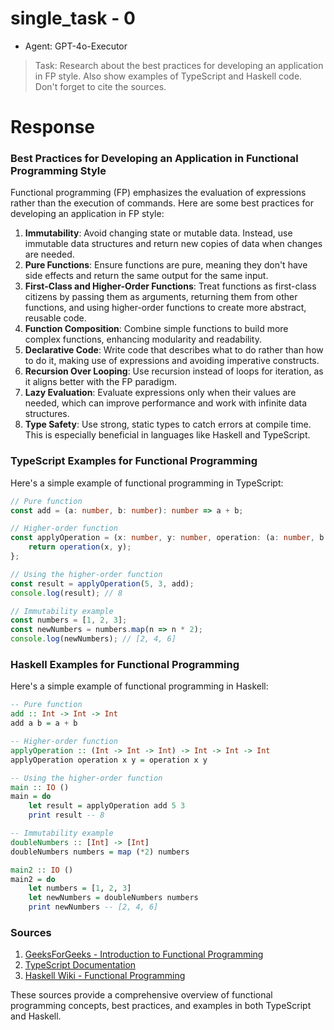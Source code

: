 
# single_task - 0

- Agent: GPT-4o-Executor

> Task: Research about the best practices for developing an application in FP style. Also show examples of TypeScript and Haskell code. Don't forget to cite the sources.

# Response

### Best Practices for Developing an Application in Functional Programming Style

Functional programming (FP) emphasizes the evaluation of expressions rather than the execution of commands. Here are some best practices for developing an application in FP style:

1. **Immutability**: Avoid changing state or mutable data. Instead, use immutable data structures and return new copies of data when changes are needed.
2. **Pure Functions**: Ensure functions are pure, meaning they don't have side effects and return the same output for the same input.
3. **First-Class and Higher-Order Functions**: Treat functions as first-class citizens by passing them as arguments, returning them from other functions, and using higher-order functions to create more abstract, reusable code.
4. **Function Composition**: Combine simple functions to build more complex functions, enhancing modularity and readability.
5. **Declarative Code**: Write code that describes what to do rather than how to do it, making use of expressions and avoiding imperative constructs.
6. **Recursion Over Looping**: Use recursion instead of loops for iteration, as it aligns better with the FP paradigm.
7. **Lazy Evaluation**: Evaluate expressions only when their values are needed, which can improve performance and work with infinite data structures.
8. **Type Safety**: Use strong, static types to catch errors at compile time. This is especially beneficial in languages like Haskell and TypeScript.

### TypeScript Examples for Functional Programming

Here's a simple example of functional programming in TypeScript:

```typescript
// Pure function
const add = (a: number, b: number): number => a + b;

// Higher-order function
const applyOperation = (x: number, y: number, operation: (a: number, b: number) => number): number => {
    return operation(x, y);
};

// Using the higher-order function
const result = applyOperation(5, 3, add);
console.log(result); // 8

// Immutability example
const numbers = [1, 2, 3];
const newNumbers = numbers.map(n => n * 2);
console.log(newNumbers); // [2, 4, 6]
```

### Haskell Examples for Functional Programming

Here's a simple example of functional programming in Haskell:

```haskell
-- Pure function
add :: Int -> Int -> Int
add a b = a + b

-- Higher-order function
applyOperation :: (Int -> Int -> Int) -> Int -> Int -> Int
applyOperation operation x y = operation x y

-- Using the higher-order function
main :: IO ()
main = do
    let result = applyOperation add 5 3
    print result -- 8

-- Immutability example
doubleNumbers :: [Int] -> [Int]
doubleNumbers numbers = map (*2) numbers

main2 :: IO ()
main2 = do
    let numbers = [1, 2, 3]
    let newNumbers = doubleNumbers numbers
    print newNumbers -- [2, 4, 6]
```

### Sources

1. [GeeksForGeeks - Introduction to Functional Programming](https://www.geeksforgeeks.org/introduction-to-functional-programming/)
2. [TypeScript Documentation](https://www.typescriptlang.org/docs/handbook/typescript-in-5-minutes.html)
3. [Haskell Wiki - Functional Programming](https://wiki.haskell.org/Functional_programming)

These sources provide a comprehensive overview of functional programming concepts, best practices, and examples in both TypeScript and Haskell.
